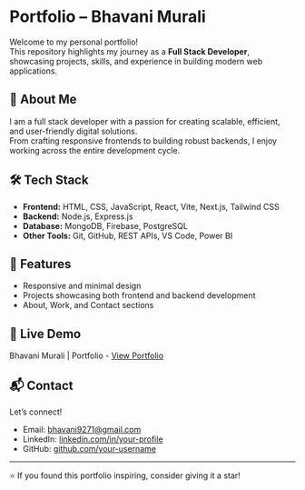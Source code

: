 # Portfolio – Bhavani Murali  

Welcome to my personal portfolio!  
This repository highlights my journey as a **Full Stack Developer**, showcasing projects, skills, and experience in building modern web applications.  

## 🚀 About Me  
I am a full stack developer with a passion for creating scalable, efficient, and user-friendly digital solutions.  
From crafting responsive frontends to building robust backends, I enjoy working across the entire development cycle.  

## 🛠️ Tech Stack  
- **Frontend:** HTML, CSS, JavaScript, React, Vite, Next.js, Tailwind CSS  
- **Backend:** Node.js, Express.js  
- **Database:** MongoDB, Firebase, PostgreSQL
- **Other Tools:** Git, GitHub, REST APIs, VS Code, Power BI

## 📂 Features  
- Responsive and minimal design  
- Projects showcasing both frontend and backend development  
- About, Work, and Contact sections  

## 🔗 Live Demo  
Bhavani Murali | Portfolio - [View Portfolio](https://portfolio-ten-jade-tfxtttsdqp.vercel.app)

## 📬 Contact  
Let’s connect!  
- Email: bhavani9271@gmail.com
- LinkedIn: [linkedin.com/in/your-profile](https://www.linkedin.com/in/bhavanimurali)
- GitHub: [github.com/your-username](https://github.com/bhavani-2710)

---
⭐ If you found this portfolio inspiring, consider giving it a star!
